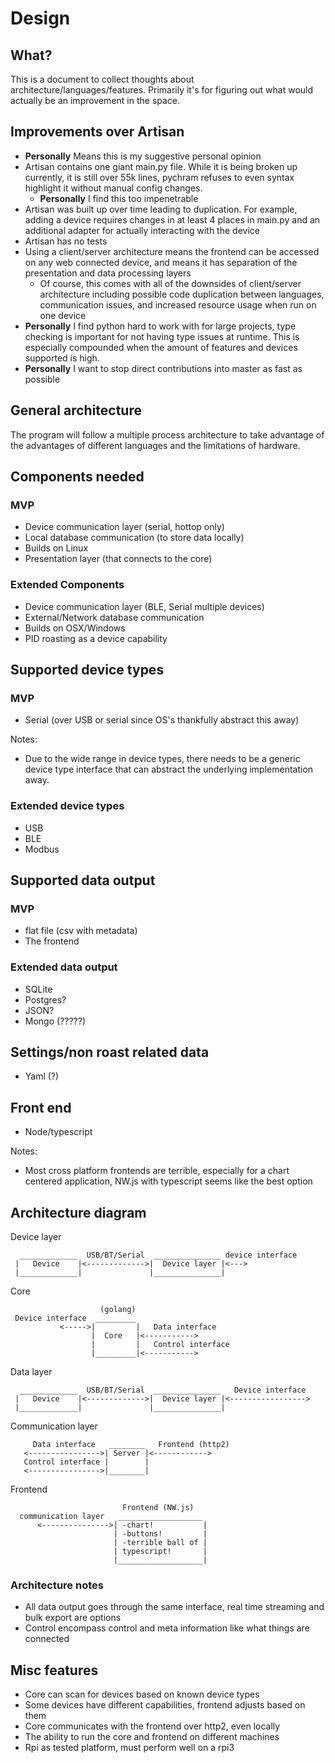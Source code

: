 # Design

## What?

This is a document to collect thoughts about architecture/languages/features. Primarily it's for
 figuring out what would actually be an improvement in the space.

## Improvements over Artisan
- **Personally** Means this is my suggestive personal opinion
- Artisan contains one giant main.py file. While it is being broken up currently, it is still over 55k lines,
pychram refuses to even syntax highlight it without manual config changes.
  - **Personally** I find this too impenetrable
- Artisan was built up over time leading to duplication. For example, adding a device requires changes in
at least 4 places in main.py and an additional adapter for actually interacting with the device
- Artisan has no tests
- Using a client/server architecture means the frontend can be accessed on any web connected device, and means
it has separation of the presentation and data processing layers
  - Of course, this comes with all of the downsides of client/server architecture including possible code duplication
  between languages, communication issues, and increased resource usage when run on one device
- **Personally** I find python hard to work with for large projects, type checking is important for not having type
issues at runtime. This is especially compounded when the amount of features and devices supported is high.
- **Personally** I want to stop direct contributions into master as fast as possible


## General architecture

The program will follow a multiple process architecture to take advantage of the advantages
of different languages and the limitations of hardware.

## Components needed

### MVP
- Device communication layer (serial, hottop only)
- Local database communication (to store data locally)
- Builds on Linux
- Presentation layer (that connects to the core)

### Extended Components
- Device communication layer (BLE, Serial multiple devices)
- External/Network database communication
- Builds on OSX/Windows
- PID roasting as a device capability

## Supported device types

### MVP

- Serial (over USB or serial since OS's thankfully abstract this away)

Notes:
- Due to the wide range in device types, there needs to be a generic device type interface that
can abstract the underlying implementation away.

### Extended device types
- USB
- BLE
- Modbus

## Supported data output

### MVP
- flat file (csv with metadata)
- The frontend

### Extended data output

- SQLite
- Postgres?
- JSON?
- Mongo (?????)

## Settings/non roast related data

- Yaml (?)

## Front end

- Node/typescript

Notes:
- Most cross platform frontends are terrible, especially for a chart centered application,
NW.js with typescript seems like the best option

## Architecture diagram
Device layer
```
  _____________  USB/BT/Serial  _______________ device interface
 |   Device    |<------------->|  Device layer |<--->
 |_____________|               |_______________|
```

Core
```
                    (golang)
 Device interface  _________
           <----->|         |   Data interface
                  |  Core   |<----------->
                  |         |   Control interface
                  |_________|<----------->
```

Data layer
```
  _____________  USB/BT/Serial  _______________   Device interface
 |   Device    |<------------->|  Device layer |<----------------->
 |_____________|               |_______________|
```

Communication layer
```                   (golang)
     Data interface   ________   Frontend (http2)
   <---------------->| Server |<------------>
   Control interface |        |
   <---------------->|________|
```

Frontend
```
                         Frontend (NW.js)
  communication layer   ___________________
      <--------------->| -chart!           |
                       | -buttons!         |
                       | -terrible ball of |
                       | typescript!       |
                       |___________________|
```

### Architecture notes
- All data output goes through the same interface, real time streaming and bulk export are options
- Control encompass control and meta information like what things are connected

## Misc features

- Core can scan for devices based on known device types
- Some devices have different capabilities, frontend adjusts based on them
- Core communicates with the frontend over http2, even locally
- The ability to run the core and frontend on different machines
- Rpi as tested platform, must perform well on a rpi3
